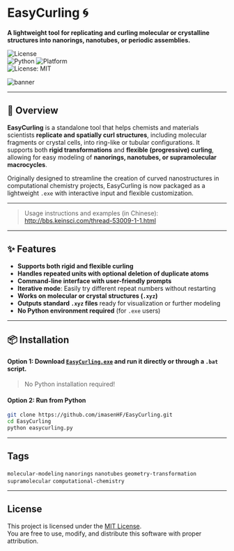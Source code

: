 # EasyCurling 🌀  
**A lightweight tool for replicating and curling molecular or crystalline structures into nanorings, nanotubes, or periodic assemblies.**

![License](https://img.shields.io/badge/license-MIT-green)  
![Python](https://img.shields.io/badge/python-3.8+-yellow) 
![Platform](https://img.shields.io/badge/platform-Windows-blue)  
![License: MIT](https://img.shields.io/badge/License-MIT-yellow.svg) 

![banner](https://github.com/user-attachments/assets/6d5e984d-cb9e-4aeb-9b13-4843412d28c3)

---

## 🧬 Overview

**EasyCurling** is a standalone tool that helps chemists and materials scientists **replicate and spatially curl structures**, including molecular fragments or crystal cells, into ring-like or tubular configurations. It supports both **rigid transformations** and **flexible (progressive) curling**, allowing for easy modeling of **nanorings, nanotubes, or supramolecular macrocycles**.

Originally designed to streamline the creation of curved nanostructures in computational chemistry projects, EasyCurling is now packaged as a lightweight `.exe` with interactive input and flexible customization.

---

>  Usage instructions and examples (in Chinese): http://bbs.keinsci.com/thread-53009-1-1.html

---

## ✨ Features

- **Supports both rigid and flexible curling**  
- **Handles repeated units with optional deletion of duplicate atoms**
- **Command-line interface with user-friendly prompts**
- **Iterative mode**: Easily try different repeat numbers without restarting
- **Works on molecular or crystal structures (`.xyz`)**
- **Outputs standard `.xyz` files** ready for visualization or further modeling
- **No Python environment required** (for `.exe` users)

---

## 📦 Installation

#### Option 1: Download [`EasyCurling.exe`](https://github.com/imasenHF/EasyCurling/releases/download/v1.0.0/EasyCurling.7z) and run it directly or through a `.bat` script.

> No Python installation required!

#### Option 2: Run from Python

```bash
git clone https://github.com/imasenHF/EasyCurling.git
cd EasyCurling
python easycurling.py
```

---

## Tags

`molecular-modeling` `nanorings` `nanotubes` `geometry-transformation` `supramolecular` `computational-chemistry`

---

## License

This project is licensed under the [MIT License](./LICENSE).  
You are free to use, modify, and distribute this software with proper attribution.
